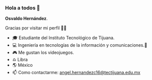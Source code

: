 ### Hola a todos 🤙

**Osvaldo Hernández**.

Gracias por visitar mi perfil :raising_hand_man:

- 🎓 Estudiante del Instituto Tecnológico de Tijuana.
- 💻 Ingeniería en tecnologías de la información y comunicaciones.📱
- 🎮 Me gustan los videojuegos.
- ♎ Libra
- 🌎 México
- 📫 Como contactarme: angel.hernandezc16@tectijuana.edu.mx

